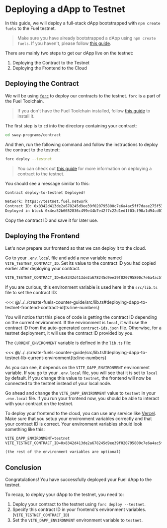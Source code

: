 # Deploying a dApp to Testnet

In this guide, we will deploy a full-stack dApp bootstrapped with `npm create fuels` to the Fuel testnet.

> Make sure you have already bootstrapped a dApp using `npm create fuels`. If you haven't, please follow [this guide](./index.md).

There are mainly two steps to get our dApp live on the testnet:

1. Deploying the Contract to the Testnet
2. Deploying the Frontend to the Cloud

## Deploying the Contract

We will be using [`forc`](https://docs.fuel.network/docs/forc/) to deploy our contracts to the testnet. `forc` is a part of the Fuel Toolchain.

> If you don't have the Fuel Toolchain installed, follow [this guide](https://docs.fuel.network/guides/installation/) to install it.

The first step is to `cd` into the directory containing your contract:

```sh
cd sway-programs/contract
```

And then, run the following command and follow the instructions to deploy the contract to the testnet:

```sh
forc deploy --testnet
```

> You can check out [this guide](https://docs.fuel.network/docs/intro/quickstart-contract/#deploy-to-testnet) for more information on deploying a contract to the testnet.

You should see a message similar to this:

```md
Contract deploy-to-testnet Deployed!

Network: https://testnet.fuel.network
Contract ID: 0x8342d413de2a678245d9ee39f020795800c7e6a4ac5ff7daae275f533dc05e08
Deployed in block 0x4ea52b6652836c499e44b7e42f7c22d1ed1f03cf90a1d94cd0113b9023dfa636
```

Copy the contract ID and save it for later use.

## Deploying the Frontend

Let's now prepare our frontend so that we can deploy it to the cloud.

Go to your `.env.local` file and add a new variable named `VITE_TESTNET_CONTRACT_ID`. Set its value to the contract ID you had copied earlier after deploying your contract.

```md
VITE_TESTNET_CONTRACT_ID=0x8342d413de2a678245d9ee39f020795800c7e6a4ac5ff7daae275f533dc05e08
```

If you are curious, this environment variable is used here in the `src/lib.ts` file to set the contract ID:

<<< @/../../create-fuels-counter-guide/src/lib.ts#deploying-dapp-to-testnet-frontend-contract-id{ts:line-numbers}

You will notice that this piece of code is getting the contract ID depending on the current environment. If the environment is `local`, it will use the contract ID from the auto-generated `contract-ids.json` file. Otherwise, for a testnet deployment, it will use the contract ID provided by you.

The `CURRENT_ENVIRONMENT` variable is defined in the `lib.ts` file:

<<< @/../../create-fuels-counter-guide/src/lib.ts#deploying-dapp-to-testnet-lib-current-environment{ts:line-numbers}

As you can see, it depends on the `VITE_DAPP_ENVIRONMENT` environment variable. If you go to your `.env.local` file, you will see that it is set to `local` by default. If you change this value to `testnet`, the frontend will now be connected to the testnet instead of your local node.

Go ahead and change the `VITE_DAPP_ENVIRONMENT` value to `testnet` in your `.env.local` file.
If you run your frontend now, you should be able to interact with your contract on the testnet.

To deploy your frontend to the cloud, you can use any service like [Vercel](https://vercel.com/). Make sure that you setup your environment variables correctly and that your contract ID is correct. Your environment variables should look something like this:

```md
VITE_DAPP_ENVIRONMENT=testnet
VITE_TESTNET_CONTRACT_ID=0x8342d413de2a678245d9ee39f020795800c7e6a4ac5ff7daae275f533dc05e08

(the rest of the environment variables are optional)
```

## Conclusion

Congratulations! You have successfully deployed your Fuel dApp to the testnet.

To recap, to deploy your dApp to the testnet, you need to:

1. Deploy your contract to the testnet using `forc deploy --testnet`.
2. Specify this contract ID in your frontend's environment variables. (`VITE_TESTNET_CONTRACT_ID`)
3. Set the `VITE_DAPP_ENVIRONMENT` environment variable to `testnet`.
